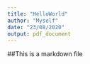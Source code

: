 ```yaml
---
title: "HelloWorld"
author: "Myself"
date: "23/08/2020"
output: pdf_document
---
```


##This is a markdown file